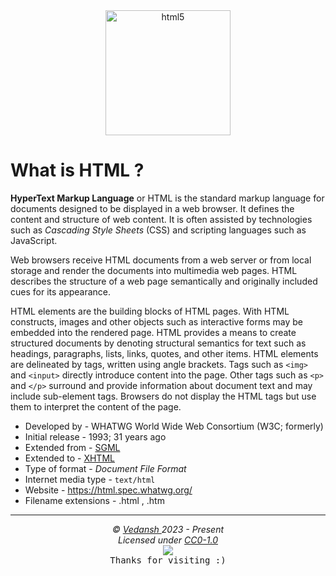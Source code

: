 <div align="center">
    <img
        src="https://cdn.jsdelivr.net/gh/offensive-vk/Icons@master/html5/html5-original.svg"
        height=200
        width=200
        alt="html5"
    >
</div>

# **What is HTML** ?

**HyperText Markup Language** or HTML is the standard markup language for documents designed to be displayed in a web browser. It defines the content and structure of web content. It is often assisted by technologies such as *Cascading Style Sheets* (CSS) and scripting languages such as JavaScript.

Web browsers receive HTML documents from a web server or from local storage and render the documents into multimedia web pages. HTML describes the structure of a web page semantically and originally included cues for its appearance.

HTML elements are the building blocks of HTML pages. With HTML constructs, images and other objects such as interactive forms may be embedded into the rendered page. HTML provides a means to create structured documents by denoting structural semantics for text such as headings, paragraphs, lists, links, quotes, and other items. HTML elements are delineated by tags, written using angle brackets. Tags such as `<img>` and `<input>` directly introduce content into the page. Other tags such as `<p>` and `</p>` surround and provide information about document text and may include sub-element tags. Browsers do not display the HTML tags but use them to interpret the content of the page.

- Developed by - WHATWG World Wide Web Consortium (W3C; formerly)
- Initial release - 1993; 31 years ago
- Extended from - [SGML](https://en.wikipedia.org/wiki/Standard_Generalized_Markup_Language)
- Extended to - [XHTML](https://en.wikipedia.org/wiki/XHTML)
- Type of format - *Document File Format*
- Internet media type - `text/html`
- Website - https://html.spec.whatwg.org/
- Filename extensions - .html , .htm

***

<p align="center">
  <i>&copy; <a href="https://github.com/offensive-vk/">Vedansh </a> 2023 - Present</i><br>
  <i>Licensed under <a href="https://github.com/offensive-vk/UntilEverything#CC0-1.0-1-ov-file">CC0-1.0</a></i><br>
  <a href="https://github.com/TheHamsterBot"><img src="https://i.ibb.co/4KtpYxb/octocat-clean-mini.png" /></a><br>
  <kbd>Thanks for visiting :)</kbd>
</p>
